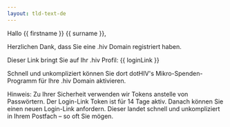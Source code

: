 ```yaml
---
layout: tld-text-de
---
```


Hallo \{\{ firstname \}\} \{\{ surname \}\},

Herzlichen Dank, dass Sie eine .hiv Domain registriert haben.

Dieser Link bringt Sie auf Ihr .hiv Profil:
\{\{ loginLink \}\}

Schnell und unkompliziert können Sie dort dotHIV's Mikro-Spenden-Programm für Ihre .hiv Domain aktivieren.

Hinweis: Zu Ihrer Sicherheit verwenden wir Tokens anstelle von Passwörtern.
Der Login-Link Token ist für 14 Tage aktiv. Danach können Sie einen neuen Login-Link anfordern. Dieser landet schnell und unkompliziert in Ihrem Postfach – so oft Sie mögen.
